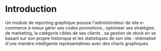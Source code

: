 # Introduction
Un module de reporting graphique pousse l'administrateur de site e-commerce à mieux gérer ses codes promotions , optimiser ses stratégies de marketing, la catégorie cibles de ses clients , sa gestion de stock en se basant sur son propre historique et les statistiques de son site : shématisé d'une manière intelligente représentatives avec des charts graphiques.
